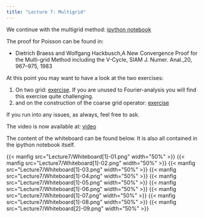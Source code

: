 ```yaml
---
title: "Lecture 7: Multigrid"
---
```


We continue with the multigrid method: [ipython notebook](https://nbviewer.jupyter.org/urls/teaching.wence.uk/comp4187/code/2DMultigrid.ipynb)

The proof for Poisson can be found in:
- Dietrich Braess and Wolfgang Hackbusch,A New Convergence Proof for the Multi-grid Method including the V-Cycle, SIAM J. Numer. Anal.,20, 967–975, 1983

At this point you may want to have a look at the two exercises:
1. On two grid: [exercise](https://teaching.wence.uk/comp4187/exercises/two-grid). If you are unused to Fourier-analysis you will find this exercise quite challenging.
2. and on the construction of the coarse grid operator:  [exercise](https://teaching.wence.uk/comp4187/exercises/coarse-grid)

If you run into any issues, as always, feel free to ask.

The video is now available at: [video](https://durham.cloud.panopto.eu/Panopto/Pages/Viewer.aspx?id=3b0d98d8-26ef-4355-8641-ac7700a89a93)

The content of the whiteboard can be found below. It is also all contained in the ipython notebook itself.

{{< manfig src="Lecture7/Whiteboard[1]-01.png" width="50%" >}}
{{< manfig src="Lecture7/Whiteboard[1]-02.png" width="50%" >}}
{{< manfig src="Lecture7/Whiteboard[1]-03.png" width="50%" >}}
{{< manfig src="Lecture7/Whiteboard[1]-04.png" width="50%" >}}
{{< manfig src="Lecture7/Whiteboard[1]-05.png" width="50%" >}}
{{< manfig src="Lecture7/Whiteboard[1]-06.png" width="50%" >}}
{{< manfig src="Lecture7/Whiteboard[1]-07.png" width="50%" >}}
{{< manfig src="Lecture7/Whiteboard[1]-08.png" width="50%" >}}
{{< manfig src="Lecture7/Whiteboard[2]-09.png" width="50%" >}}


